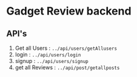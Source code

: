 # Gadget Review backend

## API's

1. Get all Users : `../api/users/getAllusers`
2. login : `../api/users/login`
3. signup : `../api/users/signup`
4. get all Reviews : `../api/post/getallposts`
